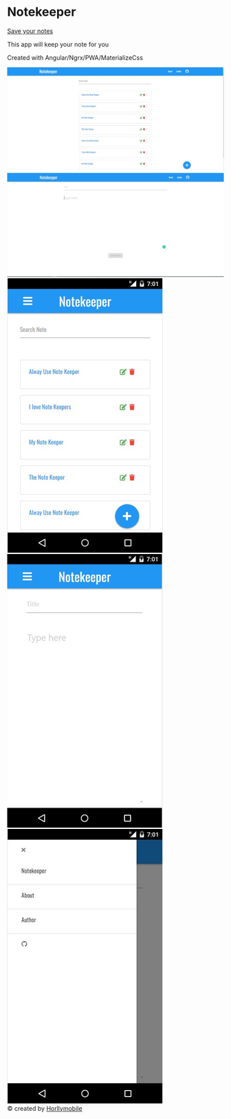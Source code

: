 <h1>Notekeeper</h1>

<a href="https://my-note-keeper.netlify.app/notes" target="_blank">Save your notes<a>

<p>
    This app will keep your note for you
</p>

<p>Created with Angular/Ngrx/PWA/MaterializeCss</p>

<img src="./readme-images/Notekeeper-Home.jpg" />

<img src="./readme-images/Notekeeper-Newnote.jpg" />

<img src="./readme-images/Notekeeper-Home-mobile.jpg" />

<img src="./readme-images/Notekeeper-newnote-mobile.jpg" />

<img src="./readme-images/Notekeeper-sidenav-mobile.jpg" />

<footer> &copy; created by <a href="https://github/Horllymobile">Horllymobile</a> </footer>

